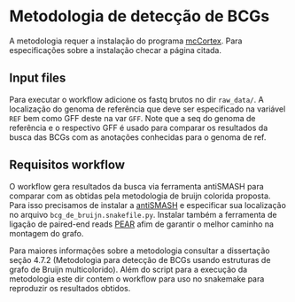 # Metodologia de detecção de BCGs

A metodologia requer a instalação do programa [mcCortex](https://github.com/mcveanlab/mccortex). Para especificações sobre a instalação checar a página citada.

## Input files

Para executar o workflow adicione os fastq brutos no dir `raw_data/`. A localização do genoma de referência que deve ser especificado na variável `REF` bem como GFF deste na var `GFF`. Note que a seq do genoma de referência e o respectivo GFF é usado para comparar os resultados da busca das BCGs com as anotações conhecidas para o genoma de ref.

## Requisitos workflow

O workflow gera resultados da busca via ferramenta antiSMASH para comparar com as obtidas pela metodologia de bruijn colorida proposta. Para isso precisamos de instalar a [antiSMASH](https://antismash.secondarymetabolites.org/download.html) e especificar sua localização no arquivo `bcg_de_bruijn.snakefile.py`. Instalar também a ferramenta de ligação de paired-end reads [PEAR](http://sco.h-its.org/exelixis/web/software/pear/) afim de garantir o melhor caminho na montagem do grafo.

Para maiores informações sobre a metodologia consultar a dissertação seção 4.7.2 (Metodologia para detecção de BCGs usando estruturas de grafo de Bruijn
multicolorido). Além do script para a execução da metodologia este dir contem o workflow para uso no snakemake para reproduzir os resultados obtidos.




